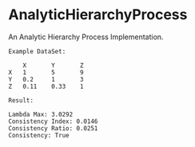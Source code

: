 # AnalyticHierarchyProcess
An Analytic Hierarchy Process Implementation.

```
Example DataSet:

    X       Y       Z
X   1       5       9
Y   0.2     1       3
Z   0.11    0.33    1

Result:

Lambda Max: 3.0292
Consistency Index: 0.0146
Consistency Ratio: 0.0251
Consistency: True
```

